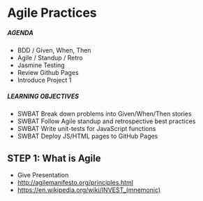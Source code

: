 # Agile Practices

##### AGENDA
- BDD / Given, When, Then
- Agile / Standup / Retro
- Jasmine Testing
- Review Github Pages
- Introduce Project 1

##### LEARNING OBJECTIVES
- SWBAT Break down problems into Given/When/Then stories
- SWBAT Follow Agile standup and retrospective best practices
- SWBAT Write unit-tests for JavaScript functions
- SWBAT Deploy JS/HTML pages to GitHub Pages

## STEP 1: What is Agile
- Give Presentation
- http://agilemanifesto.org/principles.html
- https://en.wikipedia.org/wiki/INVEST_(mnemonic)
